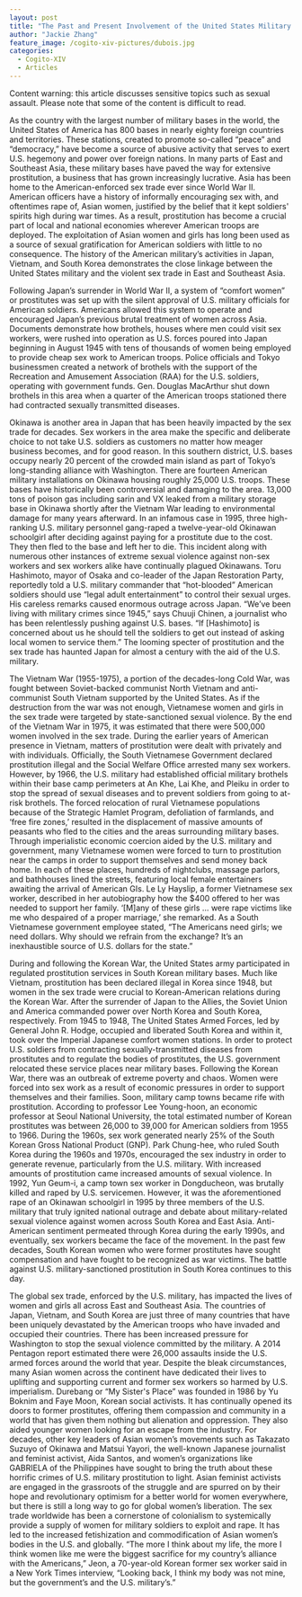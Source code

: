 ```yaml
---
layout: post
title: "The Past and Present Involvement of the United States Military in the Sex Trade of East Asia"
author: "Jackie Zhang"
feature_image: /cogito-xiv-pictures/dubois.jpg
categories:
  - Cogito-XIV
  - Articles
---
```

Content warning: this article discusses sensitive topics such as sexual assault. Please note that some of the content is difficult to read.  

As the country with the largest number of military bases in the world, the United States of America has 800 bases in nearly eighty foreign countries and territories. These stations, created to promote so-called “peace” and “democracy,” have become a source of abusive activity that serves to exert U.S. hegemony and power over foreign nations. In many parts of East and Southeast Asia, these military bases have paved the way for extensive prostitution, a business that has grown increasingly lucrative. Asia has been home to the American-enforced sex trade ever since World War II. American officers have a history of informally encouraging sex with, and oftentimes rape of, Asian women, justified by the belief that it kept soldiers' spirits high during war times. As a result, prostitution has become a crucial part of local and national economies wherever American troops are deployed. The exploitation of Asian women and girls has long been used as a source of sexual gratification for American soldiers with little to no consequence. The history of the American military’s activities in Japan, Vietnam, and South Korea demonstrates the close linkage between the United States military and the violent sex trade in East and Southeast Asia. 

Following Japan’s surrender in World War II, a system of “comfort women” or prostitutes was set up with the silent approval of U.S. military officials for American soldiers. Americans allowed this system to operate and encouraged Japan’s previous brutal treatment of women across Asia. Documents demonstrate how brothels, houses where men could visit sex workers, were rushed into operation as U.S. forces poured into Japan beginning in August 1945 with tens of thousands of women being employed to provide cheap sex work to American troops. Police officials and Tokyo businessmen created a network of brothels with the support of the Recreation and Amusement Association (RAA) for the U.S. soldiers, operating with government funds. Gen. Douglas MacArthur shut down brothels in this area when a quarter of the American troops stationed there had contracted sexually transmitted diseases. 

Okinawa is another area in Japan that has been heavily impacted by the sex trade for decades. Sex workers in the area make the specific and deliberate choice to not take U.S. soldiers as customers no matter how meager business becomes, and for good reason. In this southern district, U.S. bases occupy nearly 20 percent of the crowded main island as part of Tokyo’s long-standing alliance with Washington. There are fourteen American military installations on Okinawa housing roughly 25,000 U.S. troops. These bases have historically been controversial and damaging to the area. 13,000 tons of poison gas including sarin and VX leaked from a military storage base in Okinawa shortly after the Vietnam War leading to environmental damage for many years afterward. In an infamous case in 1995, three high-ranking U.S. military personnel gang-raped a twelve-year-old Okinawan schoolgirl after deciding against paying for a prostitute due to the cost. They then fled to the base and left her to die. This incident along with numerous other instances of extreme sexual violence against non-sex workers and sex workers alike have continually plagued Okinawans. Toru Hashimoto, mayor of Osaka and co-leader of the Japan Restoration Party, reportedly told a U.S. military commander that “hot-blooded” American soldiers should use “legal adult entertainment” to control their sexual urges. His careless remarks caused enormous outrage across Japan. “We’ve been living with military crimes since 1945,” says Chuuji Chinen, a journalist who has been relentlessly pushing against U.S. bases. “If [Hashimoto] is concerned about us he should tell the soldiers to get out instead of asking local women to service them.” The looming specter of prostitution and the sex trade has haunted Japan for almost a century with the aid of the U.S. military. 

The Vietnam War (1955-1975), a portion of the decades-long Cold War, was fought between Soviet-backed communist North Vietnam and anti-communist South Vietnam supported by the United States. As if the destruction from the war was not enough, Vietnamese women and girls in the sex trade were targeted by state-sanctioned sexual violence. By the end of the Vietnam War in 1975, it was estimated that there were 500,000 women involved in the sex trade. During the earlier years of American presence in Vietnam, matters of prostitution were dealt with privately and with individuals. Officially, the South Vietnamese Government declared prostitution illegal and the Social Welfare Office arrested many sex workers. However, by 1966, the U.S. military had established official military brothels within their base camp perimeters at An Khe, Lai Khe, and Pleiku in order to stop the spread of sexual diseases and to prevent soldiers from going to at-risk brothels. The forced relocation of rural Vietnamese populations because of the Strategic Hamlet Program, defoliation of farmlands, and ‘free fire zones,’ resulted in the displacement of massive amounts of peasants who fled to the cities and the areas surrounding military bases. Through imperialistic economic coercion aided by the U.S. military and government, many Vietnamese women were forced to turn to prostitution near the camps in order to support themselves and send money back home. In each of these places, hundreds of nightclubs, massage parlors, and bathhouses lined the streets, featuring local female entertainers awaiting the arrival of American GIs. Le Ly Hayslip, a former Vietnamese sex worker, described in her autobiography how the $400 offered to her was needed to support her family. ‘[M]any of these girls … were rape victims like me who despaired of a proper marriage,’ she remarked. As a South Vietnamese government employee stated, “The Americans need girls; we need dollars. Why should we refrain from the exchange? It’s an inexhaustible source of U.S. dollars for the state.” 

During and following the Korean War, the United States army participated in regulated prostitution services in South Korean military bases. Much like Vietnam, prostitution has been declared illegal in Korea since 1948, but women in the sex trade were crucial to Korean-American relations during the Korean War. After the surrender of Japan to the Allies, the Soviet Union and America commanded power over North Korea and South Korea, respectively. From 1945 to 1948, The United States Armed Forces, led by General John R. Hodge, occupied and liberated South Korea and within it, took over the Imperial Japanese comfort women stations. In order to protect U.S. soldiers from contracting sexually-transmitted diseases from prostitutes and to regulate the bodies of prostitutes, the U.S. government relocated these service places near military bases. Following the Korean War, there was an outbreak of extreme poverty and chaos. Women were forced into sex work as a result of economic pressures in order to support themselves and their families. Soon, military camp towns became rife with prostitution. According to professor Lee Young-hoon, an economic professor at Seoul National University, the total estimated number of Korean prostitutes was between 26,000 to 39,000 for American soldiers from 1955 to 1966. During the 1960s, sex work generated nearly 25% of the South Korean Gross National Product (GNP). Park Chung-hee, who ruled South Korea during the 1960s and 1970s, encouraged the sex industry in order to generate revenue, particularly from the U.S. military. With increased amounts of prostitution came increased amounts of sexual violence. In 1992, Yun Geum-i, a camp town sex worker in Dongducheon, was brutally killed and raped by U.S. servicemen. However, it was the aforementioned rape of an Okinawan schoolgirl in 1995 by three members of the U.S. military that truly ignited national outrage and debate about military-related sexual violence against women across South Korea and East Asia. Anti-American sentiment permeated through Korea during the early 1990s, and eventually, sex workers became the face of the movement. In the past few decades, South Korean women who were former prostitutes have sought compensation and have fought to be recognized as war victims. The battle against U.S. military-sanctioned prostitution in South Korea continues to this day. 

The global sex trade, enforced by the U.S. military, has impacted the lives of women and girls all across East and Southeast Asia. The countries of Japan, Vietnam, and South Korea are just three of many countries that have been uniquely devastated by the American troops who have invaded and occupied their countries. There has been increased pressure for Washington to stop the sexual violence committed by the military. A 2014 Pentagon report estimated there were 26,000 assaults inside the U.S. armed forces around the world that year. Despite the bleak circumstances, many Asian women across the continent have dedicated their lives to uplifting and supporting current and former sex workers so harmed by U.S. imperialism. Durebang or “My Sister's Place” was founded in 1986 by Yu Boknim and Faye Moon, Korean social activists. It has continually opened its doors to former prostitutes, offering them compassion and community in a world that has given them nothing but alienation and oppression. They also aided younger women looking for an escape from the industry. For decades, other key leaders of Asian women’s movements such as Takazato Suzuyo of Okinawa and Matsui Yayori, the well-known Japanese journalist and feminist activist, Aida Santos, and women’s organizations like GABRIELA of the Philippines have sought to bring the truth about these horrific crimes of U.S. military prostitution to light. Asian feminist activists are engaged in the grassroots of the struggle and are spurred on by their hope and revolutionary optimism for a better world for women everywhere, but there is still a long way to go for global women’s liberation. The sex trade worldwide has been a cornerstone of colonialism to systemically provide a supply of women for military soldiers to exploit and rape. It has led to the increased fetishization and commodification of Asian women’s bodies in the U.S. and globally. “The more I think about my life, the more I think women like me were the biggest sacrifice for my country’s alliance with the Americans,” Jeon, a 70-year-old Korean former sex worker said in a New York Times interview, “Looking back, I think my body was not mine, but the government’s and the U.S. military’s.”